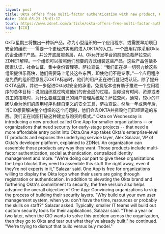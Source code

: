 ```yaml
---
layout: post
title: Okta offers free multi-factor authentication with new product, One App
date: 2018-05-23 15:01:17
tourl: https://www.zdnet.com/article/okta-offers-free-multi-factor-authentication-with-new-product-one-app/
tags: [CIO]
---
```

OkTa星期三将推出一种新产品，称为小型组织的一个应用程序，或需要早期项目安全的组织——需要一个更经济实惠的进入OKTA的入口。一个应用程序采用Okta的企业级IT产品，并公开底层服务层，Al。Okta开发平台的前副总裁萨拉查向ZDNET解释。一个组织可以按照他们想要的方式组装这些产品。这些产品包括多因素认证、社会认证、集中身份管理等。萨拉查说：“我们正在尽一切努力给这些组织提供乐高块，他们需要马上组装这些东西，即使他们不是专家。”一个应用程序是免费的组织愿意显示OKTA标志时，他们的用户正在进行登记或认证。除了提升OKTA品牌，并进一步促进Okta对安全的承诺，免费版本也有助于推进一个应用程序的总体目标：说服组织跳过构建他们的安全层的过程。当你没有时间、资源或者员工的技能时，为什么要建立自己的用户管理系统呢？萨拉查问。通常，较小的IT团队会为他们的应用程序构建自定义的安全工具，萨拉查说。然后一年或两年后，当CIO想要解决整个组织的这个问题时，他们会去OKTA并撕毁他们已经建造的东西。我们正在试图打破这种建立与购买的模式。”
Okta on Wednesday is introducing a new product called One App for smaller organizations -- or organizations that need security for early-stage projects -- that need a more affordable entry point into Okta.One App takes Okta's enterprise-level IT products and exposes the underlying service layer, Alex Salazar, VP of Okta's developer platform, explained to ZDNet. An organization can assemble those products any way they want. Those products include multi-factor authentication, social authentication, centralized identity management and more. "We're doing our part to give these organizations the Lego blocks they need to assemble this stuff the right away, even if they're not experts in it," Salazar said. One App is free for organizations willing to display the Okta logo when their users are going through registration or authentication. In addition to elevating the Okta brand and furthering Okta's commitment to security, the free version also helps advance the overall objective of One App: Convincing organizations to skip the process of building their security layers. "Why build out your own user management system, when you don't have the time, resources or probably the skills on staff?" Salazar asked. Typically, smaller IT teams will build out custom security tools for their applications, Salazar said. "Then a year or two later, when the CIO wants to solve this problem across the organization, then they go to Okta and tear out what they've already built," he continued. "We're trying to disrupt that build versus buy model."